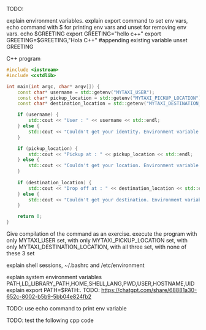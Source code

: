 TODO:

explain environment variables.
explain export command to set env vars, echo command with $ for printing env vars and unset for removing env vars. 
    echo $GREETING
    export GREETING="hello c++"
    export GREETING=$GREETING,"Hola C++" #appending existing variable
    unset GREETING

C++ program

```cpp
#include <iostream>
#include <cstdlib>

int main(int argc, char* argv[]) {
    const char* username = std::getenv("MYTAXI_USER");
    const char* pickup_location = std::getenv("MYTAXI_PICKUP_LOCATION");
    const char* destination_location = std::getenv("MYTAXI_DESTINATION_LOCATION");

    if (username) {
        std::cout << "User : " << username << std::endl;
    } else {
        std::cout << "Couldn't get your identity. Environment variable MYTAXI_USER not set." << std::endl;
    }

    if (pickup_location) {
        std::cout << "Pickup at : " << pickup_location << std::endl;
    } else {
        std::cout << "Couldn't get your location. Environment variable MYTAXI_PICKUP_LOCATION not set." << std::endl;
    }
 
    if (destination_location) {
        std::cout << "Drop off at : " << destination_location << std::endl;
    } else {
        std::cout << "Couldn't get your destination. Environment variable MYTAXI_DESTINATION_LOCATION not set." << std::endl;
    }

    return 0;
}
```

Give compilation of the command as an exercise. 
execute the program 
    with only MYTAXI_USER set, 
    with only MYTAXI_PICKUP_LOCATION set,
    with only MYTAXI_DESTINATION_LOCATION,
    with all three set,
    with none of these 3 set
 
explain shell sessions, ~/.bashrc and /etc/environment

explain system environment variables PATH,LD_LIBRARY_PATH,HOME,SHELL,LANG,PWD,USER,HOSTNAME,UID
explain export PATH=$PATH:.
TODO: https://chatgpt.com/share/68881a30-652c-8002-b5b9-5bb04e824fb2

TODO: use echo command to print env variable

TODO: test the following cpp code

